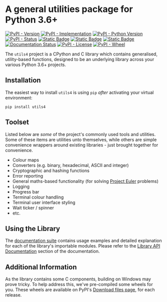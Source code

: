 
# A general utilities package for Python 3.6+

[![PyPI - Version](https://img.shields.io/pypi/v/utils4?style=flat-square)](https://pypi.org/project/utils4)
[![PyPI - Implementation](https://img.shields.io/pypi/implementation/utils4?style=flat-square)](https://pypi.org/project/utils4)
[![PyPI - Python Version](https://img.shields.io/pypi/pyversions/utils4?style=flat-square)](https://pypi.org/project/utils4)
[![PyPI - Status](https://img.shields.io/pypi/status/utils4?style=flat-square)](https://pypi.org/project/utils4)
[![Static Badge](https://img.shields.io/badge/tests-passing-brightgreen?style=flat-square)](https://pypi.org/project/preqs)
[![Static Badge](https://img.shields.io/badge/code_coverage-100%25-brightgreen?style=flat-square)](https://pypi.org/project/preqs)
[![Static Badge](https://img.shields.io/badge/pylint_analysis-100%25-brightgreen?style=flat-square)](https://pypi.org/project/preqs)
[![Documentation Status](https://readthedocs.org/projects/utils4/badge/?version=latest&style=flat-square)](https://utils4.readthedocs.io/en/latest/)
[![PyPI - License](https://img.shields.io/pypi/l/utils4?style=flat-square)](https://opensource.org/licenses/MIT)
[![PyPI - Wheel](https://img.shields.io/pypi/wheel/utils4?style=flat-square)](https://pypi.org/project/utils4)

The ``utils4`` project is a CPython and C library which contains generalised, utility-based functions, designed to be an underlying library across your various Python 3.6+ projects.


## Installation
The easiest way to install ``utils4`` is using `pip` *after* activating your virtual environment:

```
pip install utils4
```

## Toolset
Listed below are *some* of the project's commonly used tools and utilities. Some of these items are utilities unto themselves, while others are simple convenience wrappers around existing libraries - just brought together for convenience.

- Colour maps
- Converters (e.g. binary, hexadecimal, ASCII and integer)
- Cryptographic and hashing functions
- Error reporting
- General maths-based functionality (for solving [Project Euler](https://projecteuler.net/) problems)
- Logging
- Progress bar
- Terminal colour handling
- Terminal user interface styling 
- Wait ticker / spinner
- etc.


## Using the Library
The [documentation suite](https://utils4.readthedocs.io/en/latest/index.html) contains usage examples and detailed explanation for each of the library's importable modules. Please refer to the [Library API Documentation](https://utils4.readthedocs.io/en/latest/library.html#library-api) section of the documentation.


## Additional Information
As the library contains some C components, building on Windows may prove tricky.  To help address this, we've pre-compiled some wheels for you. These wheels are available on PyPI's [Download files page](https://pypi.org/project/utils4/#files), for each release.


